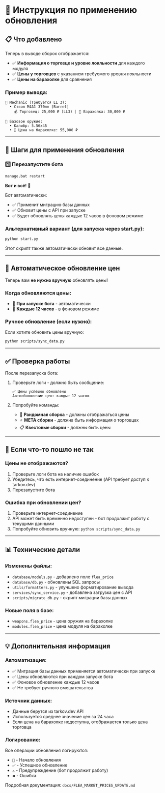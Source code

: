 # 🎯 Инструкция по применению обновления

## 📋 Что добавлено

Теперь в выводе сборок отображается:
- ✅ **Информация о торговце и уровне лояльности** для каждого модуля
- ✅ **Цены у торговцев** с указанием требуемого уровня лояльности
- ✅ **Цены на барахолке** для сравнения

### Пример вывода:
```
🔧 Mechanic (Требуется LL 3):
  • Ствол M4A1 370mm [Barrel]
    💰 Торговец: 25,000 ₽ (LL3) | 🏪 Барахолка: 30,000 ₽
  
🔫 Базовое оружие:
  • Калибр: 5.56x45
  • 🏪 Цена на барахолке: 55,000 ₽
```

---

## 🚀 Шаги для применения обновления

### 1️⃣ Перезапустите бота

```bash
manage.bat restart
```

**Вот и всё!** 🎉

Бот автоматически:
- ✅ Применит миграцию базы данных
- ✅ Обновит цены с API при запуске
- ✅ Будет обновлять цены каждые 12 часов в фоновом режиме

### Альтернативный вариант (для запуска через start.py):

```bash
python start.py
```

Этот скрипт также автоматически обновит все данные.

---

## 🔄 Автоматическое обновление цен

Теперь вам **не нужно вручную** обновлять цены!

### Когда обновляются цены:
- 🚀 **При запуске бота** - автоматически
- 🔄 **Каждые 12 часов** - в фоновом режиме

### Ручное обновление (если нужно):

Если хотите обновить цены вручную:

```bash
python scripts/sync_data.py
```

---

## ✅ Проверка работы

После перезапуска бота:

1. Проверьте логи - должно быть сообщение:
   ```
   ✅ Цены успешно обновлены
   Автообновление цен: каждые 12 часов
   ```

2. Попробуйте команды:
   - 🎲 **Рандомная сборка** - должны отображаться цены
   - ⭐ **META сборки** - должна быть информация о торговцах
   - 📋 **Квестовые сборки** - должны быть цены

---

## 🔧 Если что-то пошло не так

### Цены не отображаются?
1. Проверьте логи бота на наличие ошибок
2. Убедитесь, что есть интернет-соединение (API требует доступ к tarkov.dev)
3. Перезапустите бота

### Ошибка при обновлении цен?
1. Проверьте интернет-соединение
2. API может быть временно недоступен - бот продолжит работу с текущими данными
3. Попробуйте обновить вручную: `python scripts/sync_data.py`

---

## 📊 Технические детали

### Изменены файлы:
- `database/models.py` - добавлено поле `flea_price`
- `database/db.py` - обновлены SQL запросы
- `utils/formatters.py` - улучшено форматирование вывода
- `services/sync_service.py` - добавлена загрузка цен с API
- `scripts/migrate_db.py` - скрипт миграции базы данных

### Новые поля в базе:
- `weapons.flea_price` - цена оружия на барахолке
- `modules.flea_price` - цена модуля на барахолке

---

## 💡 Дополнительная информация

### Автоматизация:
- ✅ Миграция базы данных применяется автоматически при запуске
- ✅ Цены обновляются при каждом запуске бота
- ✅ Фоновое обновление каждые 12 часов
- ✅ Не требует ручного вмешательства

### Источник данных:
- Данные берутся из tarkov.dev API
- Используется среднее значение цен за 24 часа
- Если цена на барахолке недоступна, отображается только цена торговца

### Логирование:
Все операции обновления логируются:
- `🔄` - Начало обновления
- `✅` - Успешное обновление
- `⚠️` - Предупреждение (бот продолжит работу)
- `❌` - Ошибка

Подробная документация: `docs/FLEA_MARKET_PRICES_UPDATE.md`
